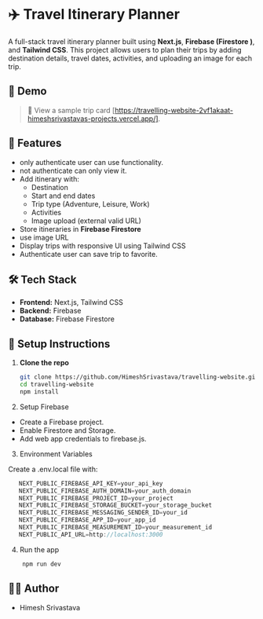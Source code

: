 # ✈️ Travel Itinerary Planner

A full-stack travel itinerary planner built using **Next.js**, **Firebase (Firestore )**, and **Tailwind CSS**. This project allows users to plan their trips by adding destination details, travel dates, activities, and uploading an image for each trip.

## 📸 Demo

> 🧭 View a sample trip card [https://travelling-website-2vf1akaat-himeshsrivastavas-projects.vercel.app/].

## 🚀 Features

- only authenticate user can use functionality.
- not authenticate can only view it.
- Add itinerary with:
  - Destination
  - Start and end dates
  - Trip type (Adventure, Leisure, Work)
  - Activities
  - Image upload (external valid URL)
- Store itineraries in **Firebase Firestore**
- use image URL
- Display trips with responsive UI using Tailwind CSS
- Authenticate user can save trip to favorite.


## 🛠️ Tech Stack

- **Frontend:** Next.js, Tailwind CSS
- **Backend:** Firebase
- **Database:** Firebase Firestore

## 🔧 Setup Instructions

1. **Clone the repo**
   ```bash
   git clone https://github.com/HimeshSrivastava/travelling-website.git
   cd travelling-website
   npm install
2. Setup Firebase

* Create a Firebase project.
* Enable Firestore and Storage.
* Add web app credentials to firebase.js.

3. Environment Variables

  Create a .env.local file with:
  ```js
     NEXT_PUBLIC_FIREBASE_API_KEY=your_api_key
     NEXT_PUBLIC_FIREBASE_AUTH_DOMAIN=your_auth_domain
     NEXT_PUBLIC_FIREBASE_PROJECT_ID=your_project
     NEXT_PUBLIC_FIREBASE_STORAGE_BUCKET=your_storage_bucket
     NEXT_PUBLIC_FIREBASE_MESSAGING_SENDER_ID=your_id
     NEXT_PUBLIC_FIREBASE_APP_ID=your_app_id
     NEXT_PUBLIC_FIREBASE_MEASUREMENT_ID=your_measurement_id
     NEXT_PUBLIC_API_URL=http://localhost:3000
  ```
4. Run the app
  ```js
      npm run dev
  ```

## 🧑‍💻 Author
* Himesh Srivastava




